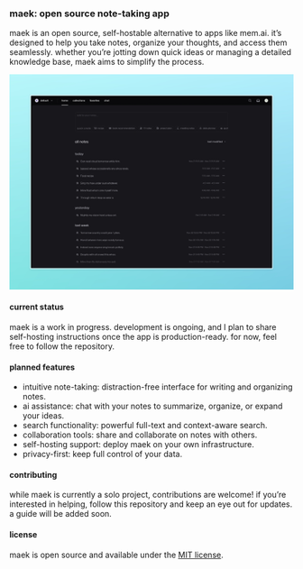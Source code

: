 ### maek: open source note-taking app

maek is an open source, self-hostable alternative to apps like mem.ai. it’s designed to help you take notes, organize your thoughts, and access them seamlessly. whether you’re jotting down quick ideas or managing a detailed knowledge base, maek aims to simplify the process.

![maek](.github/assets/hero.jpeg)

#### current status

maek is a work in progress. development is ongoing, and I plan to share self-hosting instructions once the app is production-ready. for now, feel free to follow the repository.

#### planned features

- intuitive note-taking: distraction-free interface for writing and organizing notes.
- ai assistance: chat with your notes to summarize, organize, or expand your ideas.
- search functionality: powerful full-text and context-aware search.
- collaboration tools: share and collaborate on notes with others.
- self-hosting support: deploy maek on your own infrastructure.
- privacy-first: keep full control of your data.

#### contributing

while maek is currently a solo project, contributions are welcome! if you’re interested in helping, follow this repository and keep an eye out for updates. a guide will be added soon.

#### license

maek is open source and available under the [MIT license](https://github.com/karngyan/maek?tab=MIT-1-ov-file).

